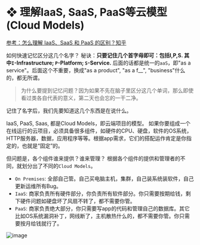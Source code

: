 # ❖ 理解IaaS, SaaS, PaaS等云模型 (Cloud Models)


[参考：怎么理解 IaaS、SaaS 和 PaaS 的区别？知乎](https://www.zhihu.com/question/20387284)


如何快速记忆区分这几个名字？
秘诀：**只要记住几个首字母即可：包括I,P,S. 其中`I`-Infrastructure; `P`-Platform; `S`-Service.** 
后面的话都是统一的`aaS`，即"as a service"。后面这个不重要，换成"as a product", "as a f__", "business"什么的，都无所谓。

> 为什么要提到记忆问题？因为如果不先在脑子里区分这几个单词，那么即使看过类各自代表的意义，第二天也会忘的一干二净。

记住了名字后，我们先要知道这几个东西是在说什么。

IaaS, PaaS, Saas, 都是Cloud Models，即云端项目的模型。
如果你要组成一个在线运行的云项目，必须具备很多组件，如硬件的CPU、硬盘，软件的OS系统，HTTP服务器，数据，应用程序等等。根据app需求，它们的搭配运作肯定是你指定的，也就是“固定”的。

但问题是，各个组件谁来提供？谁来管理？
根据各个组件的提供和管理者的不同，就划分出了不同的`Cloud Models`。

- `On Premises`: 全部自己管。自己买电脑主机，集群，自己装系统装软件，自己更新运维所有Bug。
- `IaaS`: 商家负责所有硬件部分，你负责所有软件部分。你只需要按期给钱，剩下硬件问题如硬盘坏了风扇不转了，都不需要你管。
- `PaaS`: 商家负责绝大部分，你只需要写app的代码和管理自己的数据库。其它比如OS系统漏洞补丁，网线断了，主机散热什么的，都不需要你管。你只需要按月给钱就行了。

![image](https://user-images.githubusercontent.com/14041622/52036245-a4e76c80-2567-11e9-9882-0bca96968b88.png)

